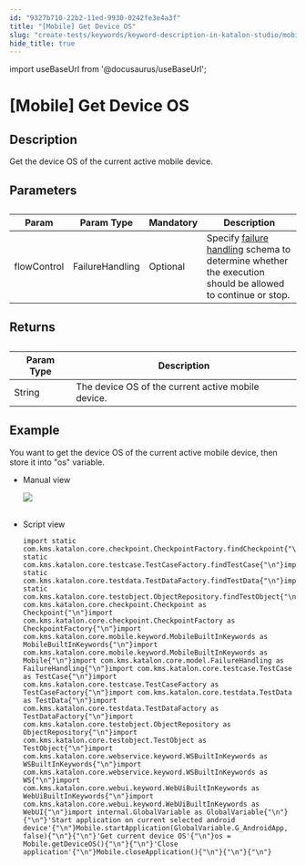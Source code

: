```yaml
---
id: "9327b710-22b2-11ed-9930-0242fe3e4a3f"
title: "[Mobile] Get Device OS"
slug: "create-tests/keywords/keyword-description-in-katalon-studio/mobile-keywords/mobile-get-device-os"
hide_title: true
---
```

import useBaseUrl from '@docusaurus/useBaseUrl';


# <a id="id_0" class="anchor_top_offset"/><a id="ariaid-title1" class="anchor_top_offset"/>[Mobile] Get Device OS


## <a id="id_0__id_1" class="anchor_top_offset"/>Description  

              
<p xmlns="http://www.w3.org/1999/xhtml" className="p">Get the device OS of the current active mobile device.</p> 
      

## <a id="id_0__id_2" class="anchor_top_offset"/>Parameters  

              
<table xmlns="http://www.w3.org/1999/xhtml" className="table anchor_top_offset" id="id_0__ca161aeb-ab5c-4045-b2ed-346f59e25363"><caption /><thead className="thead"><tr className><th className="entry anchor_top_offset" id="id_0__ca161aeb-ab5c-4045-b2ed-346f59e25363__entry__1">Param</th><th className="entry anchor_top_offset" id="id_0__ca161aeb-ab5c-4045-b2ed-346f59e25363__entry__2">Param Type</th><th className="entry anchor_top_offset" id="id_0__ca161aeb-ab5c-4045-b2ed-346f59e25363__entry__3">Mandatory</th><th className="entry anchor_top_offset" id="id_0__ca161aeb-ab5c-4045-b2ed-346f59e25363__entry__4">Description</th></tr></thead><tbody className="tbody"><tr className><td className="entry" headers="id_0__ca161aeb-ab5c-4045-b2ed-346f59e25363__entry__1 id_0__ca161aeb-ab5c-4045-b2ed-346f59e25363__entry__2 id_0__ca161aeb-ab5c-4045-b2ed-346f59e25363__entry__3 id_0__ca161aeb-ab5c-4045-b2ed-346f59e25363__entry__4 ">flowControl</td><td className="entry" headers="id_0__ca161aeb-ab5c-4045-b2ed-346f59e25363__entry__1 id_0__ca161aeb-ab5c-4045-b2ed-346f59e25363__entry__2 id_0__ca161aeb-ab5c-4045-b2ed-346f59e25363__entry__3 id_0__ca161aeb-ab5c-4045-b2ed-346f59e25363__entry__4 ">FailureHandling</td><td className="entry" headers="id_0__ca161aeb-ab5c-4045-b2ed-346f59e25363__entry__1 id_0__ca161aeb-ab5c-4045-b2ed-346f59e25363__entry__2 id_0__ca161aeb-ab5c-4045-b2ed-346f59e25363__entry__3 id_0__ca161aeb-ab5c-4045-b2ed-346f59e25363__entry__4 ">Optional</td><td className="entry" headers="id_0__ca161aeb-ab5c-4045-b2ed-346f59e25363__entry__1 id_0__ca161aeb-ab5c-4045-b2ed-346f59e25363__entry__2 id_0__ca161aeb-ab5c-4045-b2ed-346f59e25363__entry__3 id_0__ca161aeb-ab5c-4045-b2ed-346f59e25363__entry__4 ">Specify <a className="xref" href="/docs/maintain/configure-failure-handling-settings-in-katalon-studio">failure handling</a> schema to         determine whether the execution should be allowed to continue or         stop.</td></tr></tbody></table> 
      

## <a id="id_0__id_3" class="anchor_top_offset"/>Returns

              
<table xmlns="http://www.w3.org/1999/xhtml" className="table anchor_top_offset" id="id_0__146d843d-b7fa-4e53-905a-9742bc3470e9"><caption /><thead className="thead"><tr className><th className="entry anchor_top_offset" id="id_0__146d843d-b7fa-4e53-905a-9742bc3470e9__entry__1">Param Type</th><th className="entry anchor_top_offset" id="id_0__146d843d-b7fa-4e53-905a-9742bc3470e9__entry__2">Description</th></tr></thead><tbody className="tbody"><tr className><td className="entry" headers="id_0__146d843d-b7fa-4e53-905a-9742bc3470e9__entry__1 id_0__146d843d-b7fa-4e53-905a-9742bc3470e9__entry__2 ">String</td><td className="entry" headers="id_0__146d843d-b7fa-4e53-905a-9742bc3470e9__entry__1 id_0__146d843d-b7fa-4e53-905a-9742bc3470e9__entry__2 ">The device OS of the current active mobile device.</td></tr></tbody></table> 
      

## <a id="id_0__id_4" class="anchor_top_offset"/>Example 

              
<p xmlns="http://www.w3.org/1999/xhtml" className="p">You want to get the device OS of the current active mobile   device, then store it into "os" variable.</p> 
      
<ul xmlns="http://www.w3.org/1999/xhtml" className="ul"><li className="li">     <p className="p">Manual view</p>     <p className="p">       <img className="image" src={useBaseUrl("https://github.com/katalon-studio/docs-images/raw/master/katalon-studio/docs/mobile-get-device-os/image2017-3-3-133A503A20.png")} /><br /><br />     </p>   </li><li className="li">     <p className="p">Script view </p>     <pre className="pre codeblock"><code>import static com.kms.katalon.core.checkpoint.CheckpointFactory.findCheckpoint{"\n"}import static com.kms.katalon.core.testcase.TestCaseFactory.findTestCase{"\n"}import static com.kms.katalon.core.testdata.TestDataFactory.findTestData{"\n"}import static com.kms.katalon.core.testobject.ObjectRepository.findTestObject{"\n"}import com.kms.katalon.core.checkpoint.Checkpoint as Checkpoint{"\n"}import com.kms.katalon.core.checkpoint.CheckpointFactory as CheckpointFactory{"\n"}import com.kms.katalon.core.mobile.keyword.MobileBuiltInKeywords as MobileBuiltInKeywords{"\n"}import com.kms.katalon.core.mobile.keyword.MobileBuiltInKeywords as Mobile{"\n"}import com.kms.katalon.core.model.FailureHandling as FailureHandling{"\n"}import com.kms.katalon.core.testcase.TestCase as TestCase{"\n"}import com.kms.katalon.core.testcase.TestCaseFactory as TestCaseFactory{"\n"}import com.kms.katalon.core.testdata.TestData as TestData{"\n"}import com.kms.katalon.core.testdata.TestDataFactory as TestDataFactory{"\n"}import com.kms.katalon.core.testobject.ObjectRepository as ObjectRepository{"\n"}import com.kms.katalon.core.testobject.TestObject as TestObject{"\n"}import com.kms.katalon.core.webservice.keyword.WSBuiltInKeywords as WSBuiltInKeywords{"\n"}import com.kms.katalon.core.webservice.keyword.WSBuiltInKeywords as WS{"\n"}import com.kms.katalon.core.webui.keyword.WebUiBuiltInKeywords as WebUiBuiltInKeywords{"\n"}import com.kms.katalon.core.webui.keyword.WebUiBuiltInKeywords as WebUI{"\n"}import internal.GlobalVariable as GlobalVariable{"\n"}{"\n"}'Start application on current selected android device'{"\n"}Mobile.startApplication(GlobalVariable.G_AndroidApp, false){"\n"}{"\n"}'Get current device OS'{"\n"}os = Mobile.getDeviceOS(){"\n"}{"\n"}'Close application'{"\n"}Mobile.closeApplication(){"\n"}{"\n"}{"\n"}</code></pre>   </li></ul> 
      
